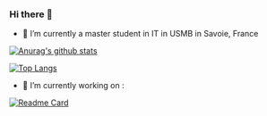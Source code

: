 ### Hi there 👋

- 🌱 I’m currently a master student in IT in USMB in Savoie, France

[![Anurag's github stats](https://github-readme-stats.vercel.app/api?username=Owydoo&show_icons=true&theme=dark)](https://github.com/Owydoo/github-readme-stats)

[![Top Langs](https://github-readme-stats.vercel.app/api/top-langs/?username=Owydoo&langs_count=8&theme=dark)](https://github.com/Owydoo/github-readme-stats)

- 🔭 I’m currently working on :

[![Readme Card](https://github-readme-stats.vercel.app/api/pin/?username=Owydoo&repo=Gaming-Bar-Helper&theme=dark)](https://github.com/Owydoo/twitch-chat-highlight)



<!--
**Owydoo/Owydoo** is a ✨ _special_ ✨ repository because its `README.md` (this file) appears on your GitHub profile.

Here are some ideas to get you started:

- 🔭 I’m currently working on ...
- 🌱 I’m currently learning ...
- 👯 I’m looking to collaborate on ...
- 🤔 I’m looking for help with ...
- 💬 Ask me about ...
- 📫 How to reach me: ...
- 😄 Pronouns: ...
- ⚡ Fun fact: ...
-->
